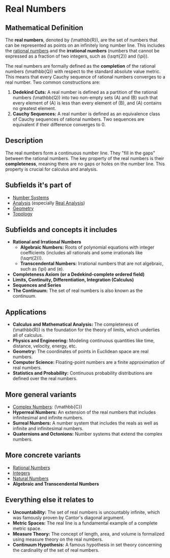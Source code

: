 # Real Numbers

## Mathematical Definition

The **real numbers**, denoted by \(\mathbb{R}\), are the set of numbers that can be represented as points on an infinitely long number line. This includes the [rational numbers](./Rational_Numbers.md) and the **irrational numbers** (numbers that cannot be expressed as a fraction of two integers, such as \(\sqrt{2}\) and \(\pi\)).

The real numbers are formally defined as the **completion** of the rational numbers \(\mathbb{Q}\) with respect to the standard absolute value metric. This means that every Cauchy sequence of rational numbers converges to a real number. Two common constructions are:

1.  **Dedekind Cuts:** A real number is defined as a partition of the rational numbers \(\mathbb{Q}\) into two non-empty sets \(A\) and \(B\) such that every element of \(A\) is less than every element of \(B\), and \(A\) contains no greatest element.
2.  **Cauchy Sequences:** A real number is defined as an equivalence class of Cauchy sequences of rational numbers. Two sequences are equivalent if their difference converges to 0.

## Description

The real numbers form a continuous number line. They "fill in the gaps" between the rational numbers. The key property of the real numbers is their **completeness**, meaning there are no gaps or holes on the number line. This property is crucial for calculus and analysis.

## Subfields it's part of

*   [Number Systems](./)
*   [Analysis](../../../02_Analysis/) (especially [Real Analysis](../../../02_Analysis/01_Real_Analysis/))
*   [Geometry](../../../03_Geometry/)
*   [Topology](../../../04_Topology/)

## Subfields and concepts it includes

*   **Rational and Irrational Numbers**
    *   **Algebraic Numbers:** Roots of polynomial equations with integer coefficients (includes all rationals and some irrationals like \(\sqrt{2}\)).
    *   **Transcendental Numbers:** Irrational numbers that are not algebraic, such as \(\pi\) and \(e\).
*   **Completeness Axiom (or a Dedekind-complete ordered field)**
*   **Limits, Continuity, Differentiation, Integration (Calculus)**
*   **Sequences and Series**
*   **The Continuum:** The set of real numbers is also known as the continuum.

## Applications

*   **Calculus and Mathematical Analysis:** The completeness of \(\mathbb{R}\) is the foundation for the theory of limits, which underlies all of calculus.
*   **Physics and Engineering:** Modeling continuous quantities like time, distance, velocity, energy, etc.
*   **Geometry:** The coordinates of points in Euclidean space are real numbers.
*   **Computer Science:** Floating-point numbers are a finite approximation of real numbers.
*   **Statistics and Probability:** Continuous probability distributions are defined over the real numbers.

## More general variants

*   [Complex Numbers](./Complex_Numbers.md): \(\mathbb{C}\)
*   **Hyperreal Numbers:** An extension of the real numbers that includes infinitesimal and infinite numbers.
*   **Surreal Numbers:** A number system that includes the reals as well as infinite and infinitesimal numbers.
*   **Quaternions and Octonions:** Number systems that extend the complex numbers.

## More concrete variants

*   [Rational Numbers](./Rational_Numbers.md)
*   [Integers](./Integers.md)
*   [Natural Numbers](./Natural_Numbers.md)
*   **Algebraic and Transcendental Numbers**

## Everything else it relates to

*   **Uncountability:** The set of real numbers is uncountably infinite, which was famously proven by Cantor's diagonal argument.
*   **Metric Spaces:** The real line is a fundamental example of a complete metric space.
*   **Measure Theory:** The concept of length, area, and volume is formalized using measure theory on the real numbers.
*   **Continuum Hypothesis:** A famous hypothesis in set theory concerning the cardinality of the set of real numbers.
